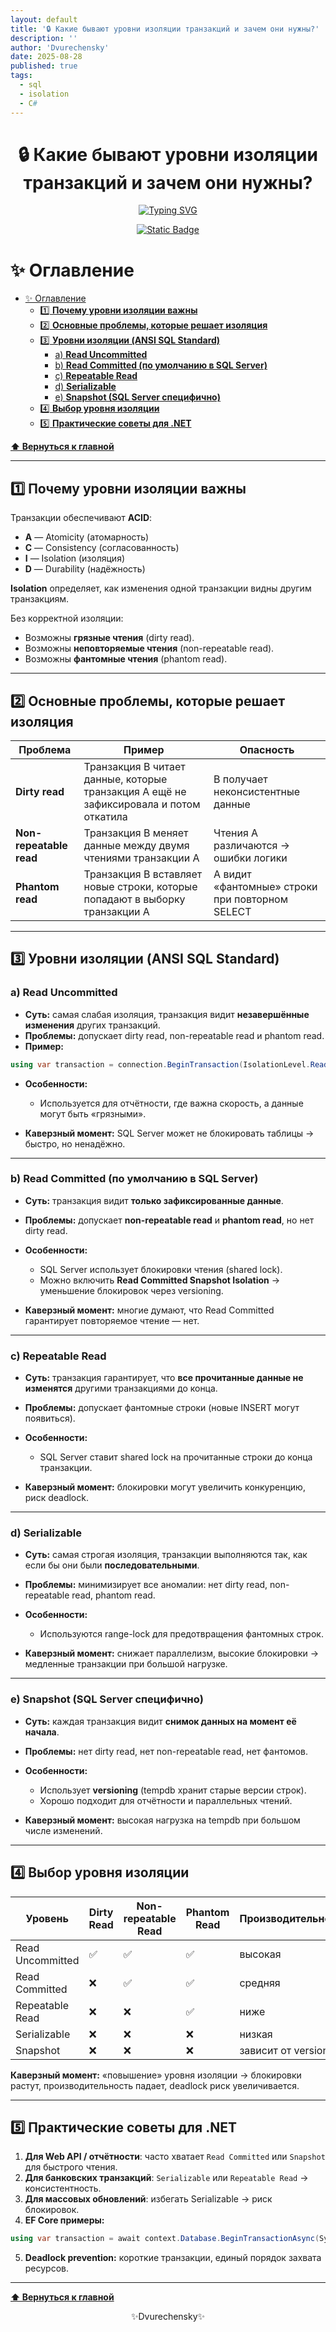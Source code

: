 ```yaml
---
layout: default
title: '🔒 Какие бывают уровни изоляции транзакций и зачем они нужны?'
description: ''
author: 'Dvurechensky'
date: 2025-08-28
published: true
tags:
  - sql
  - isolation
  - C#
---
```


<h1 align="center">🔒 Какие бывают уровни изоляции транзакций и зачем они нужны?</h1>
<p align="center">
    <a href="https://git.io/typing-svg"><img src="https://readme-typing-svg.demolab.com?font=Fira+Code&pause=1000&center=true&vCenter=true&width=435&lines=%D0%9F%D0%BE%D0%B2%D1%82%D0%BE%D1%80%D0%B5%D0%BD%D0%B8%D0%B5+-+%D0%BC%D0%B0%D1%82%D1%8C+%D1%83%D1%87%D0%B5%D0%BD%D0%B8%D1%8F" alt="Typing SVG" /></a>
</p>
<p align="center">
    <a href="https://sites.google.com/view/dvurechensky" target="_blank"><img alt="Static Badge" src="https://shields.dvurechensky.pro/badge/Dvurechensky-Nikolay-blue"></a>
</p>

# ✨ Оглавление

- [✨ Оглавление](#-оглавление)
  - [1️⃣ **Почему уровни изоляции важны**](#1️⃣-почему-уровни-изоляции-важны)
  - [2️⃣ **Основные проблемы, которые решает изоляция**](#2️⃣-основные-проблемы-которые-решает-изоляция)
  - [3️⃣ **Уровни изоляции (ANSI SQL Standard)**](#3️⃣-уровни-изоляции-ansi-sql-standard)
    - [a) **Read Uncommitted**](#a-read-uncommitted)
    - [b) **Read Committed (по умолчанию в SQL Server)**](#b-read-committed-по-умолчанию-в-sql-server)
    - [c) **Repeatable Read**](#c-repeatable-read)
    - [d) **Serializable**](#d-serializable)
    - [e) **Snapshot (SQL Server специфично)**](#e-snapshot-sql-server-специфично)
  - [4️⃣ **Выбор уровня изоляции**](#4️⃣-выбор-уровня-изоляции)
  - [5️⃣ **Практические советы для .NET**](#5️⃣-практические-советы-для-net)

**[⬆ Вернуться к главной](../index.md)**

---

## 1️⃣ **Почему уровни изоляции важны**

Транзакции обеспечивают **ACID**:

- **A** — Atomicity (атомарность)
- **C** — Consistency (согласованность)
- **I** — Isolation (изоляция)
- **D** — Durability (надёжность)

**Isolation** определяет, как изменения одной транзакции видны другим транзакциям.

Без корректной изоляции:

- Возможны **грязные чтения** (dirty read).
- Возможны **неповторяемые чтения** (non-repeatable read).
- Возможны **фантомные чтения** (phantom read).

---

## 2️⃣ **Основные проблемы, которые решает изоляция**

| Проблема                | Пример                                                                                 | Опасность                                       |
| ----------------------- | -------------------------------------------------------------------------------------- | ----------------------------------------------- |
| **Dirty read**          | Транзакция B читает данные, которые транзакция A ещё не зафиксировала и потом откатила | B получает неконсистентные данные               |
| **Non-repeatable read** | Транзакция B меняет данные между двумя чтениями транзакции A                           | Чтения A различаются → ошибки логики            |
| **Phantom read**        | Транзакция B вставляет новые строки, которые попадают в выборку транзакции A           | A видит «фантомные» строки при повторном SELECT |

---

## 3️⃣ **Уровни изоляции (ANSI SQL Standard)**

### a) **Read Uncommitted**

- **Суть:** самая слабая изоляция, транзакция видит **незавершённые изменения** других транзакций.
- **Проблемы:** допускает dirty read, non-repeatable read и phantom read.
- **Пример:**

```csharp
using var transaction = connection.BeginTransaction(IsolationLevel.ReadUncommitted);
```

- **Особенности:**

  - Используется для отчётности, где важна скорость, а данные могут быть «грязными».

- **Каверзный момент:** SQL Server может не блокировать таблицы → быстро, но ненадёжно.

---

### b) **Read Committed (по умолчанию в SQL Server)**

- **Суть:** транзакция видит **только зафиксированные данные**.
- **Проблемы:** допускает **non-repeatable read** и **phantom read**, но нет dirty read.
- **Особенности:**

  - SQL Server использует блокировки чтения (shared lock).
  - Можно включить **Read Committed Snapshot Isolation** → уменьшение блокировок через versioning.

- **Каверзный момент:** многие думают, что Read Committed гарантирует повторяемое чтение — нет.

---

### c) **Repeatable Read**

- **Суть:** транзакция гарантирует, что **все прочитанные данные не изменятся** другими транзакциями до конца.
- **Проблемы:** допускает фантомные строки (новые INSERT могут появиться).
- **Особенности:**

  - SQL Server ставит shared lock на прочитанные строки до конца транзакции.

- **Каверзный момент:** блокировки могут увеличить конкуренцию, риск deadlock.

---

### d) **Serializable**

- **Суть:** самая строгая изоляция, транзакции выполняются так, как если бы они были **последовательными**.
- **Проблемы:** минимизирует все аномалии: нет dirty read, non-repeatable read, phantom read.
- **Особенности:**

  - Используются range-lock для предотвращения фантомных строк.

- **Каверзный момент:** снижает параллелизм, высокие блокировки → медленные транзакции при большой нагрузке.

---

### e) **Snapshot (SQL Server специфично)**

- **Суть:** каждая транзакция видит **снимок данных на момент её начала**.
- **Проблемы:** нет dirty read, нет non-repeatable read, нет фантомов.
- **Особенности:**

  - Использует **versioning** (tempdb хранит старые версии строк).
  - Хорошо подходит для отчётности и параллельных чтений.

- **Каверзный момент:** высокая нагрузка на tempdb при большом числе изменений.

---

## 4️⃣ **Выбор уровня изоляции**

| Уровень          | Dirty Read | Non-repeatable Read | Phantom Read | Производительность    |
| ---------------- | ---------- | ------------------- | ------------ | --------------------- |
| Read Uncommitted | ✅         | ✅                  | ✅           | высокая               |
| Read Committed   | ❌         | ✅                  | ✅           | средняя               |
| Repeatable Read  | ❌         | ❌                  | ✅           | ниже                  |
| Serializable     | ❌         | ❌                  | ❌           | низкая                |
| Snapshot         | ❌         | ❌                  | ❌           | зависит от versioning |

**Каверзный момент:** «повышение» уровня изоляции → блокировки растут, производительность падает, deadlock риск увеличивается.

---

## 5️⃣ **Практические советы для .NET**

1. **Для Web API / отчётности**: часто хватает `Read Committed` или `Snapshot` для быстрого чтения.
2. **Для банковских транзакций**: `Serializable` или `Repeatable Read` → консистентность.
3. **Для массовых обновлений**: избегать Serializable → риск блокировок.
4. **EF Core примеры:**

```csharp
using var transaction = await context.Database.BeginTransactionAsync(System.Data.IsolationLevel.RepeatableRead);
```

5. **Deadlock prevention:** короткие транзакции, единый порядок захвата ресурсов.

---

**[⬆ Вернуться к главной](../index.md)**

<p align="center">✨Dvurechensky✨</p>

